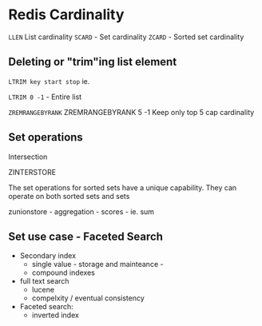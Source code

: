 # Redis Cardinality
`LLEN` List cardinality
`SCARD` - Set cardinality
`ZCARD` - Sorted set cardinality

## Deleting or "trim"ing list element
`LTRIM key start stop`
ie. 

`LTRIM 0 -1` - Entire list

`ZREMRANGEBYRANK`
ZREMRANGEBYRANK 5 -1
Keep only top 5
cap cardinality

## Set operations

Intersection

ZINTERSTORE

The set operations for sorted sets have a unique capability. They can operate on
both sorted sets and sets

zunionstore - aggregation - scores - ie. sum

## Set use case - Faceted Search
* Secondary index
  * single value - storage and mainteance -
  * compound indexes
* full text search
  * lucene
  * compelxity / eventual consistency
* Faceted search:
  * inverted index
